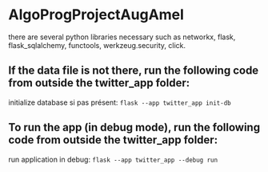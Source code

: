 # AlgoProgProjectAugAmel

there are several python libraries necessary such as networkx, flask, flask_sqlalchemy, functools, werkzeug.security, click.

## If the data file is not there, run the following code from outside the twitter_app folder:

initialize database si pas présent: ```flask --app twitter_app init-db```


## To run the app (in debug mode), run the following code from outside the twitter_app folder:

run application in debug: ```flask --app twitter_app --debug run```